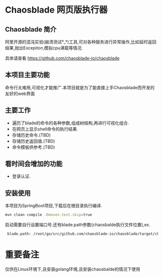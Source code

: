 # Chaosblade 网页版执行器

## Chaosblade 简介
阿里开源的混沌实验(崩溃测试*_*)工具,可对各种服务进行异常操作,比如延时返回结果,抛出Excepiton,模拟cpu满载等情况.

具体请查看 https://github.com/chaosblade-io/chaosblade

## 本项目主要功能
命令行太难用,可视化才能推广.本项目就是为了能直接上手Chaosblade而开发的友好的web界面

## 主要工作
* 遍历了blade的命令的各种参数,组成树结构,再进行可视化组合.
* 在网页上显示shell命令的执行结果.
* 存储历史命令.(TBD)
* 存储历史返回值.(TBD)
* 命令模板供参考.(TBD)

## 看时间会增加的功能
* 登录认证.

## 安装使用
本项目为SpringBoot项目,下载后在根目录执行编译.
```bash
mvn clean compile -Dmaven.test.skip=true
```
启动需要自行设置端口号.还有blade.path参数(chaosbalde执行文件位置),ex.
```bash
 blade.path: /root/go/src/github.com/chaosblade-io/chaosblade/target/chaosblade-0.0.1/blade
```

# 重要备注
仅供在Linux环境下,且安装golang环境,且安装chaosbalde的情况下使用
